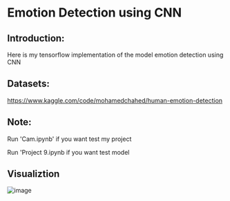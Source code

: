 # Emotion Detection using CNN

## Introduction:

Here is my tensorflow implementation of the model emotion detection using CNN

## Datasets:

https://www.kaggle.com/code/mohamedchahed/human-emotion-detection

## Note:

Run 'Cam.ipynb' if you want test my project

Run 'Project 9.ipynb if you want test model

## Visualiztion

![image](https://github.com/tuan666chuoiht/Emotion_Detection/assets/133035942/3d18f154-3c6c-4f04-860d-77e32e77457f)

